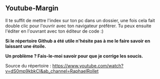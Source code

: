 ## Youtube-Margin

Il te suffit de mettre l'index sur ton pc dans un dossier, une fois cela fait double clic pour l'ouvrir avec ton navigateur préférer.
Tu peux ensuite l'éditer en l'ouvrant avec ton éditeur de code :)

**Si le répertoire Github a été utile n'hésite pas à me le faire savoir en laissant une étoile.**

**Un problème ? Fais-le-moi savoir pour que je corrige les soucis.**

Source du répertoire : https://www.youtube.com/watch?v=dS0mp9kbkCI&ab_channel=RaphaelRollet
